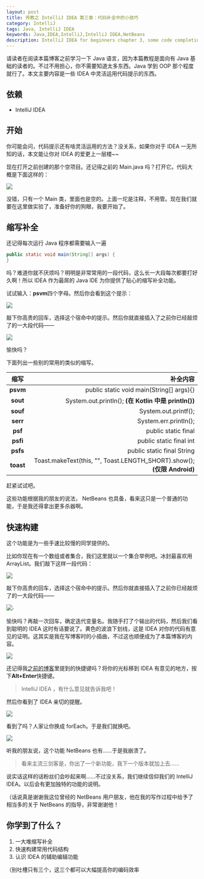 ```yaml
---
layout: post
title: 传教之 IntelliJ IDEA 第三章：代码补全中的小技巧
category: IntelliJ
tags: Java, IntelliJ IDEA
keywords: Java,IDEA,IntelliJ,IntelliJ IDEA,NetBeans
description: IntelliJ IDEA for beginners chapter 3, some code completing tricks
---
```


请读者在阅读本篇博客之前学习一下 Java 语言，因为本篇教程是面向有 Java 基础的读者的。不过不用担心，你不需要知道太多东西。Java 学到 OOP 那个程度就行了。本文主要内容是一些 IDEA 中灵活运用代码提示的东西。

## 依赖

- IntelliJ IDEA

## 开始

你可能会问，代码提示还有啥灵活运用的方法？没关系，如果你对于 IDEA 一无所知的话，本文能让你对 IDEA 的爱更上一层楼~~

现在打开之前创建的那个空项目。还记得之前的 Main.java 吗？打开它。代码大概是下面这样的：

![](https://coding.net/u/ice1000/p/Images/git/raw/master/blog-img/old/java/idea3/1.png)

没错，只有一个 Main 类，里面也是空的。上面一坨是注释，不用管。现在我们就要在这里做实验了，准备好你的狗眼，我要开始了。

## 缩写补全

还记得每次运行 Java 程序都需要输入一遍 
```java
public static void main(String[] args) {
}
```
吗？难道你就不厌烦吗？明明是非常常用的一段代码，这么长一大段每次都要打好久啊！所以 IDEA 作为最屌的 Java IDE 为你提供了贴心的缩写补全功能。

试试输入：**psvm**四个字母。然后你会看到这个提示：

![](https://coding.net/u/ice1000/p/Images/git/raw/master/blog-img/old/java/idea3/2.png)

敲下你高贵的回车，选择这个宿命中的提示。然后你就直接插入了之前你已经敲烦了的一大段代码——

![](https://coding.net/u/ice1000/p/Images/git/raw/master/blog-img/old/java/idea3/3.png)

愉快吗？

下面列出一些别的常用的类似的缩写。

缩写|补全内容
:---:|---:
**psvm**|public static void main(String[] args){}
**sout**|System.out.println(); **(在 Kotlin 中是 println())**
**souf**|System.out.printf();
**serr**|System.err.println();
**psf**|public static final
**psfi**|public static final int
**psfs**|public static final String
**toast**|Toast.makeText(this, "", Toast.LENGTH_SHORT).show(); **(仅限 Android)**

赶紧试试吧。

这些功能根据我的朋友的说法， NetBeans 也具备，看来这只是一个普通的功能，于是我还得拿出更多杀器啊。

## 快速构建

这个功能是为一些手速比较慢的同学提供的。

比如你现在有一个数组或者集合，我们这里就以一个集合举例吧。冰封最喜欢用 ArrayList。我们敲下这样一段代码：

![](https://coding.net/u/ice1000/p/Images/git/raw/master/blog-img/old/java/idea3/4.png)

敲下你高贵的回车，选择这个宿命中的提示。然后你就直接插入了之前你已经敲烦了的一大段代码——

![](https://coding.net/u/ice1000/p/Images/git/raw/master/blog-img/old/java/idea3/5.png)·

愉快吗？再敲一次回车，确定迭代变量名。我随手打了个输出的代码，然后我们看到聪明的 IDEA 这时有话要说了。黄色的波浪下划线，这是 IDEA 对你的代码有意见的证明。这其实是我在写博客时的小插曲，不过这也顺便成为了本篇博客的内容。

![](https://coding.net/u/ice1000/p/Images/git/raw/master/blog-img/old/java/idea3/6.png)

还记得我[之前的博客](http://ice1000.github.io/2016/06/26/LearnIDEA2.html)里提到的快捷键吗？将你的光标移到 IDEA 有意见的地方，按下**Alt+Enter**快捷键。

> IntelliJ IDEA ，有什么意见就告诉我吧！

然后你看到了 IDEA 亲切的提醒。

![](https://coding.net/u/ice1000/p/Images/git/raw/master/blog-img/old/java/idea3/7.png)

看到了吗？人家让你换成 forEach。于是我们就换吧。

![](https://coding.net/u/ice1000/p/Images/git/raw/master/blog-img/old/java/idea3/8.png)

听我的朋友说，这个功能 NetBeans 也有……于是我崩溃了。

> 看来主流三剑客是，你出了一个新功能，我下一个版本就加上去……

说实话这样的话粉丝们会吵起来啊……不过没关系，我们继续信仰我们的 IntelliJ IDEA。以后会有更加独特的功能的说明。

（话说真是谢谢我这位曾经的 NetBeans 用户朋友，他在我的写作过程中给予了相当多的关于 NetBeans 的指导，非常谢谢他！

## 你学到了什么？
1. 一大堆缩写补全
1. 快速构建常用代码结构
1. 认识 IDEA 的辅助编辑功能

（别吐槽只有三个，这三个都可以大幅提高你的编码效率